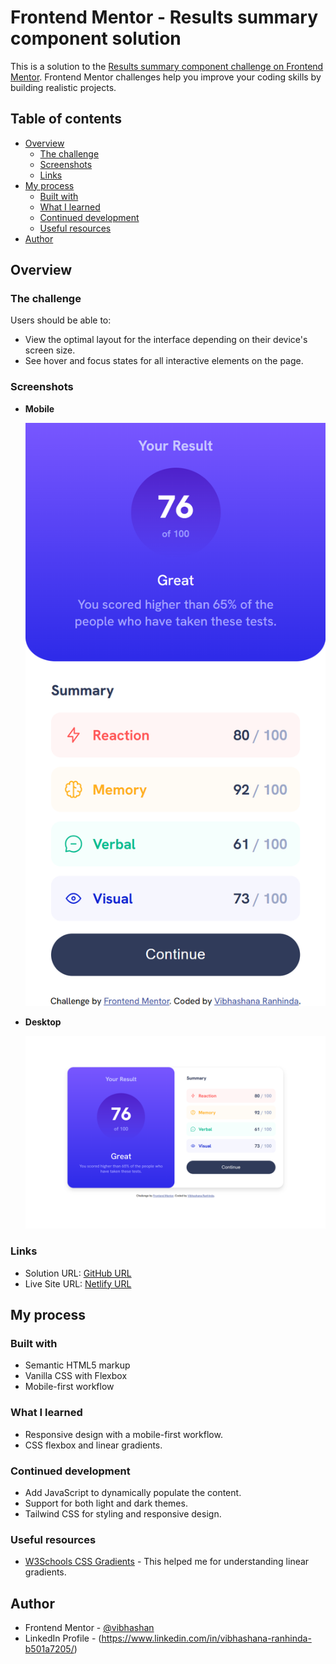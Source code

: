 # Frontend Mentor - Results summary component solution

This is a solution to the [Results summary component challenge on Frontend Mentor](https://www.frontendmentor.io/challenges/results-summary-component-CE_K6s0maV). Frontend Mentor challenges help you improve your coding skills by building realistic projects.

## Table of contents

- [Overview](#overview)
  - [The challenge](#the-challenge)
  - [Screenshots](#screenshot)
  - [Links](#links)
- [My process](#my-process)
  - [Built with](#built-with)
  - [What I learned](#what-i-learned)
  - [Continued development](#continued-development)
  - [Useful resources](#useful-resources)
- [Author](#author)

## Overview

### The challenge

Users should be able to:

- View the optimal layout for the interface depending on their device's screen size.
- See hover and focus states for all interactive elements on the page.

### Screenshots

- **Mobile**

  ![](./screenshots/mobile.png)

- **Desktop**

  ![](./screenshots/desktop.png)

### Links

- Solution URL: [GitHub URL](https://github.com/vibhashan/results-summary-component-main.git)
- Live Site URL: [Netlify URL](https://results-summary-component-vibhashana.netlify.app/)

## My process

### Built with

- Semantic HTML5 markup
- Vanilla CSS with Flexbox
- Mobile-first workflow

### What I learned

- Responsive design with a mobile-first workflow.
- CSS flexbox and linear gradients.

### Continued development

- Add JavaScript to dynamically populate the content.
- Support for both light and dark themes.
- Tailwind CSS for styling and responsive design.

### Useful resources

- [W3Schools CSS Gradients](https://www.w3schools.com/css/css3_gradients.asp) - This helped me for understanding linear gradients.

## Author

- Frontend Mentor - [@vibhashan](https://www.frontendmentor.io/profile/vibhashan)
- LinkedIn Profile - (https://www.linkedin.com/in/vibhashana-ranhinda-b501a7205/)

